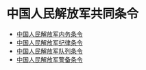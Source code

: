 # 中国人民解放军共同条令

* [中国人民解放军内务条令](CN/共同条令/内务条令/中国人民解放军内务条令（试行）.md)
* [中国人民解放军纪律条令](CN/共同条令/纪律条令/中国人民解放军纪律条令（试行）.md)
* [中国人民解放军队列条令](CN/共同条令/队列条令/中国人民解放军队列条令（试行）.md)
* [中国人民解放军警备条令](CN/共同条令/警备条令/中国人民解放军警备条令.md)
